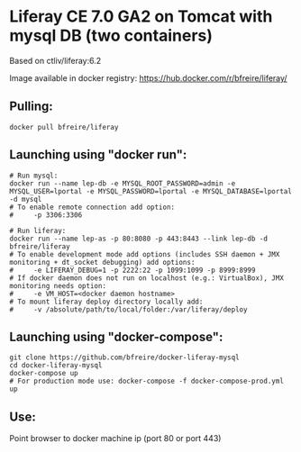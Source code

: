 Liferay CE 7.0 GA2 on Tomcat with mysql DB (two containers)
==========================================================

Based on ctliv/liferay:6.2

Image available in docker registry: https://hub.docker.com/r/bfreire/liferay/

## Pulling:

```
docker pull bfreire/liferay
```

## Launching using "docker run":

```
# Run mysql:
docker run --name lep-db -e MYSQL_ROOT_PASSWORD=admin -e MYSQL_USER=lportal -e MYSQL_PASSWORD=lportal -e MYSQL_DATABASE=lportal -d mysql
# To enable remote connection add option:
#     -p 3306:3306

# Run liferay:
docker run --name lep-as -p 80:8080 -p 443:8443 --link lep-db -d bfreire/liferay
# To enable development mode add options (includes SSH daemon + JMX monitoring + dt_socket debugging) add options:
#     -e LIFERAY_DEBUG=1 -p 2222:22 -p 1099:1099 -p 8999:8999
# If docker daemon does not run on localhost (e.g.: VirtualBox), JMX monitoring needs option:
#     -e VM_HOST=<docker daemon hostname>
# To mount liferay deploy directory locally add:
#     -v /absolute/path/to/local/folder:/var/liferay/deploy
```

## Launching using "docker-compose":

```
git clone https://github.com/bfreire/docker-liferay-mysql
cd docker-liferay-mysql
docker-compose up
# For production mode use: docker-compose -f docker-compose-prod.yml up
```

## Use:

Point browser to docker machine ip (port 80 or port 443)
